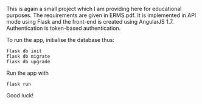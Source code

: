 This is again a small project which I am providing here for educational
purposes. The requirements are given in ERMS.pdf. It is implemented in API mode
using Flask and the front-end is created using AngularJS 1.7. Authentication is
token-based authentication.

To run the app, initialise the database thus:

    flask db init
    flask db migrate
    flask db upgrade

Run the app with

    flask run

Good luck!
